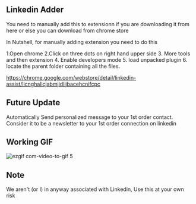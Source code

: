 ## Linkedin Adder 

You need to manually add this to extensionn if you are downloading it from here or else you can download from chrome store 

In Nutshell, for manually adding extension you need to do this 

1.Open chrome
2.Click on three dots on right hand upper side 
3. More tools and then extension 
4. Enable developers mode
5. load unpacked plugin
6. locate the parent folder containing all the files.

https://chrome.google.com/webstore/detail/linkedin-assist/licnghallcjabmjidlijbacehcnifcpc


## Future Update 
Automatically Send personalized message to your 1st order contact. Consider it to be a newsletter to your 1st order connection on linkedin

## Working GIF

![ezgif com-video-to-gif 5](https://user-images.githubusercontent.com/32276134/46732436-16df3180-ccab-11e8-88aa-584191cb1656.gif)

## Note
We aren't (or I) in anyway associated with Linkedin, Use this at your own risk
